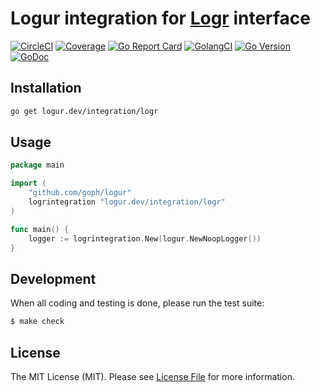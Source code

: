 # Logur integration for [Logr](https://github.com/go-logr/logr) interface

[![CircleCI](https://circleci.com/gh/logur/integration-logr.svg?style=svg)](https://circleci.com/gh/logur/integration-logr)
[![Coverage](https://gocover.io/_badge/logur.dev/integration/logr)](https://gocover.io/logur.dev/integration/logr)
[![Go Report Card](https://goreportcard.com/badge/logur.dev/integration/logr?style=flat-square)](https://goreportcard.com/report/logur.dev/integration/logr)
[![GolangCI](https://golangci.com/badges/github.com/logur/integration-logr.svg)](https://golangci.com/r/github.com/logur/integration-logr)
[![Go Version](https://img.shields.io/badge/go%20version-%3E=1.11-61CFDD.svg?style=flat-square)](https://github.com/logur/integration-logr)
[![GoDoc](http://img.shields.io/badge/godoc-reference-5272B4.svg?style=flat-square)](https://godoc.org/logur.dev/integration/logr)


## Installation

```bash
go get logur.dev/integration/logr
```


## Usage

```go
package main

import (
	"github.com/goph/logur"
	logrintegration "logur.dev/integration/logr"
)

func main() {
	logger := logrintegration.New(logur.NewNoopLogger())
}
```


## Development

When all coding and testing is done, please run the test suite:

``` bash
$ make check
```


## License

The MIT License (MIT). Please see [License File](LICENSE) for more information.
